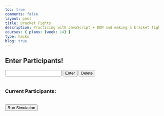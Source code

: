```yaml
---
toc: true
comments: false
layout: post
title: Bracket Fights
description: Practicing with JavaScript + DOM and making a bracket fight creator because why not
courses: { plans: {week: 14} }
type: hacks
blog: true
---
```


<h2>Enter Participants!</h2>
<div id="inputs">
    <!--Text input field for participants-->
    <input type="text" id="textInput">
    <!--Button to submit a participant-->
    <input type="button" id="enterButton" value="Enter">
    <!--Button to deletes a participant-->
    <input type="button" id="deleteButton" value="Delete">
</div>
<br>
<!--Text to display the list of participants-->
<h3>Current Participants:</h3><br>
<input type="button" id="runSimButton" value="Run Simulation">
<p id="display"></p>

<script type = "module">
    //Variables
    var participantsArray = []; //empty array to store the current list of participants
    var textInput = document.getElementById("textInput"); //gets the text input
    var enterButton = document.getElementById("enterButton"); //gets the enter button
    var deleteButton = document.getElementById("deleteButton"); //gets the delete button
    var runSimButton = document.getElementById("runSimButton"); //gets the run simulation button
    var simState = 0; //variable to enable and disable the other buttons
    var display = document.getElementById("display"); //gets the display lis of participants
    var displayText = "";
    var powersOf2 = []; //holds all of the powers of 2, which will be needed to detect an optimal # of participants
    for (let i = 1; i < 100; i++) { //adds the 1st through 100ths powers of 2 to the powersOf2 array
        powersOf2.push(Math.pow(2, i)); //Math.pow(x, y) outputs the value "x" to the power of "y"
    };
    function updateDisplay() { //function to update the display
        for (let i = 0; i < participantsArray.length; i++) { //for loop that formats the list of participants
            displayText += participantsArray[i] + "<br>"; //add the current item in the list of participants to the display, then add a line break
        };
        display.innerHTML = displayText; //actually set the display to displayText
        displayText = ""; // reset displayText back to empty
    };
    enterButton.addEventListener("click", function() { //Function that runs whenever the update button is clicked
        if (textInput.value != "" && simState === 0) { // check if the text input is not blank, and that the simulation hasn't started
            participantsArray.push(textInput.value); //add the input value to the list of participants
            console.log(participantsArray);
            textInput.value = ""; // reset the text input field
            updateDisplay();
        };
    });
    deleteButton.addEventListener("click", function() { //Function that runs whenever the delete button is clicked
        if (textInput.value != "" && participantsArray.includes(textInput.value) && simState === 0) { // check if the text input is not blank, that the input is in the list of participants, and that the simulation hasn't started
            participantsArray.pop(textInput.value); //remove the input value from the list of participants
            console.log(participantsArray);
            updateDisplay();
        };
        textInput.value = ""; // reset the text input field
    });
    runSimButton.addEventListener("click", function() { //Function that runs whenever the run simulation button is clicked
        if (powersOf2.includes(participantsArray.length)) {
            simState = 1;
            console.log("simulation success");
        } else {
            alert("You need to input a number of participants equal to a power of two.");
        }
    });
</script>